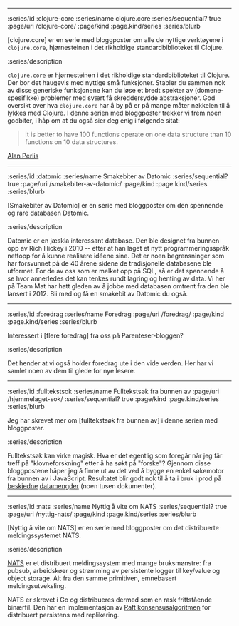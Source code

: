 --------------------------------------------------------------------------------
:series/id :clojure-core
:series/name clojure.core
:series/sequential? true
:page/uri /clojure-core/
:page/kind :page.kind/series
:series/blurb

[clojure.core] er en serie med bloggposter om alle de nyttige verktøyene i
`clojure.core`, hjørnesteinen i det rikholdige standardbiblioteket til Clojure.

:series/description

`clojure.core` er hjørnesteinen i det rikholdige standardbiblioteket til
Clojure. Der bor det haugevis med nyttige små funksjoner. Stabler du sammen nok
av disse generiske funksjonene kan du løse et bredt spekter av
(domene-spesifikke) problemer med svært få skreddersydde abstraksjoner. God
oversikt over hva `clojure.core` har å by på er på mange måter nøkkelen til å
lykkes med Clojure. I denne serien med bloggposter trekker vi frem noen
godbiter, i håp om at du også sier deg enig i følgende sitat:

> It is better to have 100 functions operate on one data structure than 10
> functions on 10 data structures.

[Alan Perlis](https://en.wikipedia.org/wiki/Epigrams_on_Programming)

--------------------------------------------------------------------------------
:series/id :datomic
:series/name Smakebiter av Datomic
:series/sequential? true
:page/uri /smakebiter-av-datomic/
:page/kind :page.kind/series
:series/blurb

[Smakebiter av Datomic] er en serie med bloggposter om
den spennende og rare databasen Datomic.

:series/description

Datomic er en jæskla interessant database. Den ble designet fra bunnen opp av
Rich Hickey i 2010 -- etter at han laget et nytt programmeringsspråk nettopp for
å kunne realisere idéene sine. Det er noen begrensninger som har forsvunnet på
de 40 årene sidene de tradisjonelle databasene ble utformet. For de av oss som
er melket opp på SQL, så er det spennende å se hvor annerledes det kan tenkes
rundt lagring og henting av data. Vi her på Team Mat har hatt gleden av å jobbe
med databasen omtrent fra den ble lansert i 2012. Bli med og få en smakebit av
Datomic du også.

--------------------------------------------------------------------------------
:series/id :foredrag
:series/name Foredrag
:page/uri /foredrag/
:page/kind :page.kind/series
:series/blurb

Interessert i [flere foredrag] fra oss på Parenteser-bloggen?

:series/description

Det hender at vi også holder foredrag ute i den vide verden. Her har vi samlet
noen av dem til glede for nye lesere.

--------------------------------------------------------------------------------
:series/id :fulltekstsok
:series/name Fulltekstsøk fra bunnen av
:page/uri /hjemmelaget-sok/
:series/sequential? true
:page/kind :page.kind/series
:series/blurb

Jeg har skrevet mer om [fulltekstsøk fra bunnen av] i denne serien med
bloggposter.

:series/description

Fulltekstsøk kan virke magisk. Hva er det egentlig som foregår når jeg får treff
på "klovneforskning" etter å ha søkt på "forske"? Gjennom disse bloggpostene
håper jeg å finne ut av det ved å bygge en enkel søkemotor fra bunnen av i
JavaScript. Resultatet blir godt nok til å ta i bruk i prod på
[beskjedne](https://www.matvaretabellen.no/)
[datamengder](https://smilefjes.mattilsynet.no/) (noen tusen dokumenter).

--------------------------------------------------------------------------------
:series/id :nats
:series/name Nyttig å vite om NATS
:series/sequential? true
:page/uri /nyttig-nats/
:page/kind :page.kind/series
:series/blurb

[Nyttig å vite om NATS] er en serie med bloggposter om det distribuerte
meldingssystemet NATS.

:series/description

[NATS](https://nats.io) er et distribuert meldingssystem med mange bruksmønstre:
fra pubsub, arbeidskøer og strømming av persistente logger til key/value og
object storage. Alt fra den samme primitiven, emnebasert meldingsutveksling.

NATS er skrevet i Go og distribueres dermed som en rask frittstående binærfil.
Den har en implementasjon av [Raft konsensusalgoritmen](https://raft.github.io/)
for distribuert persistens med replikering.
